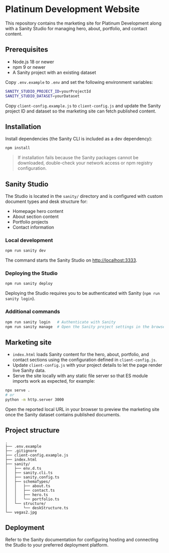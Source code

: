 # Platinum Development Website

This repository contains the marketing site for Platinum Development along with a Sanity Studio for managing hero, about, portfolio, and contact content.

## Prerequisites

- Node.js 18 or newer
- npm 9 or newer
- A Sanity project with an existing dataset

Copy `.env.example` to `.env` and set the following environment variables:

```bash
SANITY_STUDIO_PROJECT_ID=yourProjectId
SANITY_STUDIO_DATASET=yourDataset
```

Copy `client-config.example.js` to `client-config.js` and update the Sanity project ID and dataset so the marketing site can fetch published content.

## Installation

Install dependencies (the Sanity CLI is included as a dev dependency):

```bash
npm install
```

> If installation fails because the Sanity packages cannot be downloaded, double-check your network access or npm registry configuration.

## Sanity Studio

The Studio is located in the `sanity/` directory and is configured with custom document types and desk structure for:

- Homepage hero content
- About section content
- Portfolio projects
- Contact information

### Local development

```bash
npm run sanity dev
```

The command starts the Sanity Studio on [http://localhost:3333](http://localhost:3333).

### Deploying the Studio

```bash
npm run sanity deploy
```

Deploying the Studio requires you to be authenticated with Sanity (`npm run sanity login`).

### Additional commands

```bash
npm run sanity login   # Authenticate with Sanity
npm run sanity manage  # Open the Sanity project settings in the browser
```

## Marketing site

- `index.html` loads Sanity content for the hero, about, portfolio, and contact sections using the configuration defined in `client-config.js`.
- Update `client-config.js` with your project details to let the page render live Sanity data.
- Serve the site locally with any static file server so that ES module imports work as expected, for example:

```bash
npx serve .
# or
python -m http.server 3000
```

Open the reported local URL in your browser to preview the marketing site once the Sanity dataset contains published documents.

## Project structure

```
.
├── .env.example
├── .gitignore
├── client-config.example.js
├── index.html
├── sanity/
│   ├── env.d.ts
│   ├── sanity.cli.ts
│   ├── sanity.config.ts
│   ├── schemaTypes/
│   │   ├── about.ts
│   │   ├── contact.ts
│   │   ├── hero.ts
│   │   └── portfolio.ts
│   └── structure/
│       └── deskStructure.ts
└── vegas2.jpg
```

## Deployment

Refer to the Sanity documentation for configuring hosting and connecting the Studio to your preferred deployment platform.
